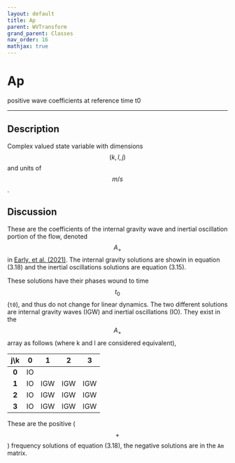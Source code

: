 ```yaml
---
layout: default
title: Ap
parent: WVTransform
grand_parent: Classes
nav_order: 16
mathjax: true
---
```


#  Ap

positive wave coefficients at reference time t0


---

## Description
Complex valued state variable with dimensions $$(k,l,j)$$ and units of $$m/s$$.

## Discussion

These are the coefficients of the internal gravity wave and inertial oscillation portion of the flow, denoted  $$A_+$$ in [Early, et al. (2021)](https://doi.org/10.1017/jfm.2020.995). The internal gravity solutions are showin in equation (3.18) and the inertial oscillations solutions are equation (3.15).

These solutions have their phases wound to time $$t_0$$ (`t0`), and thus do not change for linear dynamics. The two different solutions are internal gravity waves (IGW) and inertial oscillations (IO). They exist in the $$A_+$$ array as follows (where k and l are considered equivalent),

|  j\k  | **0** | **1** | **2** | **3** |
|:-----:|:-----:|:-----:|:-----:|:-----:|
| **0** |IO|     |     |     |
| **1** |IO| IGW | IGW | IGW |
| **2** |IO| IGW | IGW | IGW |
| **3** |IO| IGW | IGW | IGW |

These are the positive ($$+$$) frequency solutions of equation (3.18), the negative solutions are in the `Am` matrix.

